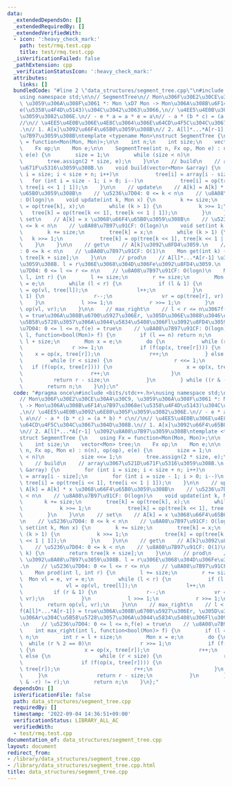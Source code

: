 ```yaml
---
data:
  _extendedDependsOn: []
  _extendedRequiredBy: []
  _extendedVerifiedWith:
  - icon: ':heavy_check_mark:'
    path: test/rmq.test.cpp
    title: test/rmq.test.cpp
  _isVerificationFailed: false
  _pathExtension: cpp
  _verificationStatusIcon: ':heavy_check_mark:'
  attributes:
    links: []
  bundledCode: "#line 2 \"data_structures/segment_tree.cpp\"\n#include <bits/stdc++.h>\n\
    using namespace std;\n\n// SegmentTree\n// Mon\u306F\u30E2\u30CE\u30A4\u30C9,\
    \ \u3059\u306A\u308F\u3061 *: Mon \xD7 Mon -> Mon\u306A\u308B\u6F14\u7B97\u3068\
    e(\u5358\u4F4D\u5143)\u304C\u3042\u3063\u3066,\n// \u4EE5\u4E0B\u3092\u6E80\u305F\
    \u3059\u3082\u306E.\n// - e * a = a * e = a\n// - a * (b * c) = (a * b) * c\n\
    //\n// \u4EE5\u4E0B\u306E\u4E8C\u3064\u306E\u64CD\u4F5C\u304C\u3067\u304D\u308B\
    .\n// 1. A[x]\u3092\u66F4\u65B0\u3059\u308B\n// 2. A[l]*...*A[r-1] \u3092\u8A08\
    \u7B97\u3059\u308B\ntemplate <typename Mon>\nstruct SegmentTree {\n    using Fx\
    \ = function<Mon(Mon, Mon)>;\n\n    int n;\n    int size;\n    vector<Mon> tree;\n\
    \    Fx op;\n    Mon e;\n\n    SegmentTree(int n, Fx op, Mon e) : n(n), op(op),\
    \ e(e) {\n        size = 1;\n        while (size < n)\n            size <<= 1;\n\
    \        tree.assign(2 * size, e);\n    }\n\n    // build\n    // array\u3067\u521D\
    \u671F\u5316\u3059\u308B.\n    void build(vector<Mon> &array) {\n        for (int\
    \ i = size; i < size + n; i++)\n            tree[i] = array[i - size];\n     \
    \   for (int i = size - 1; i > 0; i--)\n            tree[i] = op(tree[i << 1],\
    \ tree[i << 1 | 1]);\n    }\n\n    // update\n    // A[k] = A[k] * x \u3068\u66F4\
    \u65B0\u3059\u308B\n    // \u5236\u7D04: 0 <= k < n\n    // \u8A08\u7B97\u91CF\
    : O(logn)\n    void update(int k, Mon x) {\n        k += size;\n        tree[k]\
    \ = op(tree[k], x);\n        while (k > 1) {\n            k >>= 1;\n         \
    \   tree[k] = op(tree[k << 1], tree[k << 1 | 1]);\n        }\n    }\n\n    //\
    \ set\n    // A[k] = x \u3068\u66F4\u65B0\u3059\u308B\n    // \u5236\u7D04: 0\
    \ <= k < n\n    // \u8A08\u7B97\u91CF: O(logn)\n    void set(int k, Mon x) {\n\
    \        k += size;\n        tree[k] = x;\n        while (k > 1) {\n         \
    \   k >>= 1;\n            tree[k] = op(tree[k << 1], tree[k << 1 | 1]);\n    \
    \    }\n    }\n\n    // get\n    // A[k]\u3092\u8FD4\u3059.\n    // \u5236\u7D04\
    : 0 <= k < n\n    // \u8A08\u7B97\u91CF: O(1)\n    Mon get(int k) {\n        return\
    \ tree[k + size];\n    }\n\n    // prod\n    // A[l]*...*A[r-1] \u3092\u8A08\u7B97\
    \u3059\u308B. l = r\u306E\u3068\u304D\u306Fe\u3092\u8FD4\u3059.\n    // \u5236\
    \u7D04: 0 <= l <= r <= n\n    // \u8A08\u7B97\u91CF: O(logn)\n    Mon prod(int\
    \ l, int r) {\n        l += size;\n        r += size;\n        Mon vl = e, vr\
    \ = e;\n        while (l < r) {\n            if (l & 1) {\n                vl\
    \ = op(vl, tree[l]);\n                l++;\n            }\n            if (r &\
    \ 1) {\n                r--;\n                vr = op(tree[r], vr);\n        \
    \    }\n            l >>= 1;\n            r >>= 1;\n        }\n        return\
    \ op(vl, vr);\n    }\n\n    // max_right\n    // l < r <= n\u3067f(A[l]*...*A[r-1])\
    \ = true\u306A\u308B\u6700\u5927\u306Er, \u305D\u306E\u3088\u3046\u306Ar\u304C\
    \u5B58\u5728\u3057\u306A\u3044\u5834\u5408\u306Fl\u3092\u8FD4\u3059.\n    // \u5236\
    \u7D04: 0 <= l <= n,f(e) = true\n    // \u8A08\u7B97\u91CF: O(logn)\n    int max_right(int\
    \ l, function<bool(Mon)> f) {\n        if (l == n) return n;\n        int r =\
    \ l + size;\n        Mon x = e;\n        do {\n            while (r % 2 == 0)\n\
    \                r >>= 1;\n            if (f(op(x, tree[r]))) {\n            \
    \    x = op(x, tree[r]);\n                r++;\n            } else {\n       \
    \         while (r < size) {\n                    r <<= 1;\n                 \
    \   if (f(op(x, tree[r]))) {\n                        x = op(x, tree[r]);\n  \
    \                      r++;\n                    }\n                }\n      \
    \          return r - size;\n            }\n        } while ((r & -r) != r);\n\
    \        return n;\n    }\n};\n"
  code: "#pragma once\n#include <bits/stdc++.h>\nusing namespace std;\n\n// SegmentTree\n\
    // Mon\u306F\u30E2\u30CE\u30A4\u30C9, \u3059\u306A\u308F\u3061 *: Mon \xD7 Mon\
    \ -> Mon\u306A\u308B\u6F14\u7B97\u3068e(\u5358\u4F4D\u5143)\u304C\u3042\u3063\u3066\
    ,\n// \u4EE5\u4E0B\u3092\u6E80\u305F\u3059\u3082\u306E.\n// - e * a = a * e =\
    \ a\n// - a * (b * c) = (a * b) * c\n//\n// \u4EE5\u4E0B\u306E\u4E8C\u3064\u306E\
    \u64CD\u4F5C\u304C\u3067\u304D\u308B.\n// 1. A[x]\u3092\u66F4\u65B0\u3059\u308B\
    \n// 2. A[l]*...*A[r-1] \u3092\u8A08\u7B97\u3059\u308B\ntemplate <typename Mon>\n\
    struct SegmentTree {\n    using Fx = function<Mon(Mon, Mon)>;\n\n    int n;\n\
    \    int size;\n    vector<Mon> tree;\n    Fx op;\n    Mon e;\n\n    SegmentTree(int\
    \ n, Fx op, Mon e) : n(n), op(op), e(e) {\n        size = 1;\n        while (size\
    \ < n)\n            size <<= 1;\n        tree.assign(2 * size, e);\n    }\n\n\
    \    // build\n    // array\u3067\u521D\u671F\u5316\u3059\u308B.\n    void build(vector<Mon>\
    \ &array) {\n        for (int i = size; i < size + n; i++)\n            tree[i]\
    \ = array[i - size];\n        for (int i = size - 1; i > 0; i--)\n           \
    \ tree[i] = op(tree[i << 1], tree[i << 1 | 1]);\n    }\n\n    // update\n    //\
    \ A[k] = A[k] * x \u3068\u66F4\u65B0\u3059\u308B\n    // \u5236\u7D04: 0 <= k\
    \ < n\n    // \u8A08\u7B97\u91CF: O(logn)\n    void update(int k, Mon x) {\n \
    \       k += size;\n        tree[k] = op(tree[k], x);\n        while (k > 1) {\n\
    \            k >>= 1;\n            tree[k] = op(tree[k << 1], tree[k << 1 | 1]);\n\
    \        }\n    }\n\n    // set\n    // A[k] = x \u3068\u66F4\u65B0\u3059\u308B\
    \n    // \u5236\u7D04: 0 <= k < n\n    // \u8A08\u7B97\u91CF: O(logn)\n    void\
    \ set(int k, Mon x) {\n        k += size;\n        tree[k] = x;\n        while\
    \ (k > 1) {\n            k >>= 1;\n            tree[k] = op(tree[k << 1], tree[k\
    \ << 1 | 1]);\n        }\n    }\n\n    // get\n    // A[k]\u3092\u8FD4\u3059.\n\
    \    // \u5236\u7D04: 0 <= k < n\n    // \u8A08\u7B97\u91CF: O(1)\n    Mon get(int\
    \ k) {\n        return tree[k + size];\n    }\n\n    // prod\n    // A[l]*...*A[r-1]\
    \ \u3092\u8A08\u7B97\u3059\u308B. l = r\u306E\u3068\u304D\u306Fe\u3092\u8FD4\u3059\
    .\n    // \u5236\u7D04: 0 <= l <= r <= n\n    // \u8A08\u7B97\u91CF: O(logn)\n\
    \    Mon prod(int l, int r) {\n        l += size;\n        r += size;\n      \
    \  Mon vl = e, vr = e;\n        while (l < r) {\n            if (l & 1) {\n  \
    \              vl = op(vl, tree[l]);\n                l++;\n            }\n  \
    \          if (r & 1) {\n                r--;\n                vr = op(tree[r],\
    \ vr);\n            }\n            l >>= 1;\n            r >>= 1;\n        }\n\
    \        return op(vl, vr);\n    }\n\n    // max_right\n    // l < r <= n\u3067\
    f(A[l]*...*A[r-1]) = true\u306A\u308B\u6700\u5927\u306Er, \u305D\u306E\u3088\u3046\
    \u306Ar\u304C\u5B58\u5728\u3057\u306A\u3044\u5834\u5408\u306Fl\u3092\u8FD4\u3059\
    .\n    // \u5236\u7D04: 0 <= l <= n,f(e) = true\n    // \u8A08\u7B97\u91CF: O(logn)\n\
    \    int max_right(int l, function<bool(Mon)> f) {\n        if (l == n) return\
    \ n;\n        int r = l + size;\n        Mon x = e;\n        do {\n          \
    \  while (r % 2 == 0)\n                r >>= 1;\n            if (f(op(x, tree[r])))\
    \ {\n                x = op(x, tree[r]);\n                r++;\n            }\
    \ else {\n                while (r < size) {\n                    r <<= 1;\n \
    \                   if (f(op(x, tree[r]))) {\n                        x = op(x,\
    \ tree[r]);\n                        r++;\n                    }\n           \
    \     }\n                return r - size;\n            }\n        } while ((r\
    \ & -r) != r);\n        return n;\n    }\n};"
  dependsOn: []
  isVerificationFile: false
  path: data_structures/segment_tree.cpp
  requiredBy: []
  timestamp: '2022-09-04 14:36:51+09:00'
  verificationStatus: LIBRARY_ALL_AC
  verifiedWith:
  - test/rmq.test.cpp
documentation_of: data_structures/segment_tree.cpp
layout: document
redirect_from:
- /library/data_structures/segment_tree.cpp
- /library/data_structures/segment_tree.cpp.html
title: data_structures/segment_tree.cpp
---
```

